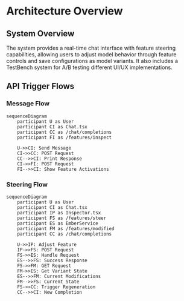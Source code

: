 # Architecture Overview

## System Overview
The system provides a real-time chat interface with feature steering capabilities, allowing users to adjust model behavior through feature controls and save configurations as model variants. It also includes a TestBench system for A/B testing different UI/UX implementations.

## API Trigger Flows

### Message Flow
```mermaid
sequenceDiagram
    participant U as User
    participant CI as Chat.tsx
    participant CC as /chat/completions
    participant FI as /features/inspect
    
    U->>CI: Send Message
    CI->>CC: POST Request
    CC-->>CI: Print Response
    CI->>FI: POST Request
    FI-->>CI: Show Feature Activations
```

### Steering Flow
```mermaid
sequenceDiagram
    participant U as User
    participant CI as Chat.tsx
    participant IP as Inspector.tsx
    participant FS as /features/steer 
    participant ES as EmberService
    participant FM as /features/modified 
    participant CC as /chat/completions
    
    U->>IP: Adjust Feature
    IP->>FS: POST Request
    FS->>ES: Handle Request
    ES-->>FS: Success Response
    FS->>FM: GET Request
    FM->>ES: Get Variant State
    ES-->>FM: Current Modifications
    FM-->>FS: Current State
    FS->>CC: Trigger Regeneration
    CC-->>CI: New Completion
```
